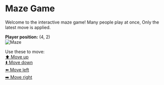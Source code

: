 # Maze Game  
Welcome to the interactive maze game! Many people play at once, Only the latest move is applied.

**Player position:** (4, 2)  
![Maze](https://github-maze-game.vercel.app/images/pos_4_2.png?t=1760852598386)

Use these to move:  
[⬆️ Move up](https://github-maze-game.vercel.app/move/4_2_w)  
[⬇️ Move down](https://github-maze-game.vercel.app/move/4_2_s)  
[⬅️ Move left](https://github-maze-game.vercel.app/move/4_2_a)  
[➡️ Move right](https://github-maze-game.vercel.app/move/4_2_d)

